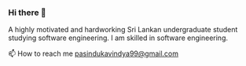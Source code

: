 ### Hi there 👋

A highly motivated and hardworking Sri Lankan undergraduate student studying software engineering. I am skilled in software engineering.



📫 How to reach me  pasindukavindya99@gmail.com

 
